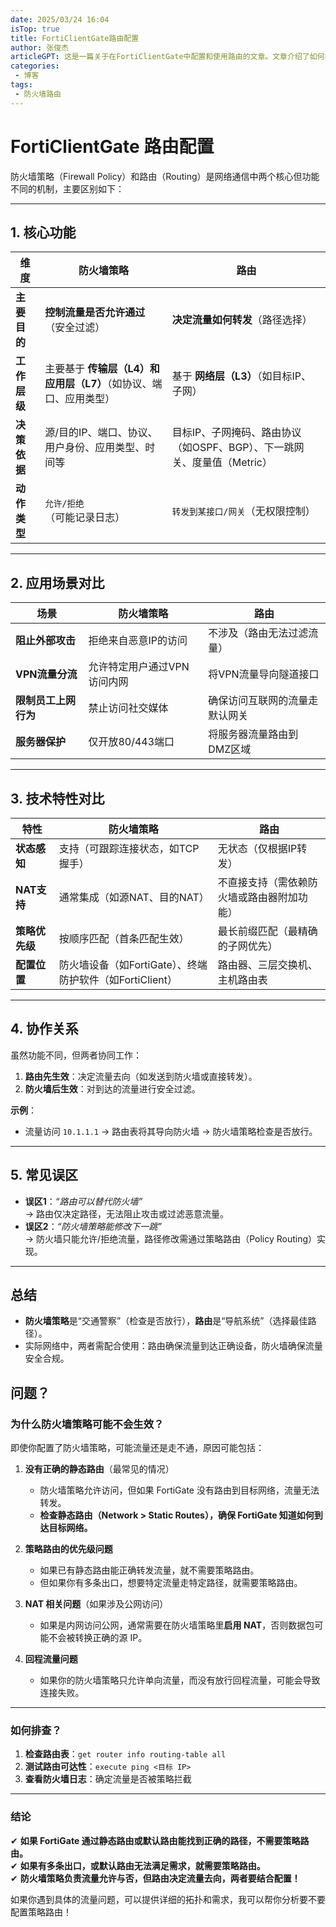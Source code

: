 ```yaml
---
date: 2025/03/24 16:04
isTop: true
title: FortiClientGate路由配置
author: 张俊杰
articleGPT: 这是一篇关于在FortiClientGate中配置和使用路由的文章。文章介绍了如何在FortiClientGate中创建和配置路由，以及如何在FortiClientGate中访问这些路由。文章还讨论了路由的安全性和管理，以及如何使用FortiClientGate的组策略来控制路由的访问权限。
categories:
 - 博客
tags:
 - 防火墙路由
---
```


# FortiClientGate 路由配置

<ArticleGPT />

防火墙策略（Firewall Policy）和路由（Routing）是网络通信中两个核心但功能不同的机制，主要区别如下：

---

## **1. 核心功能**
| **维度**       | **防火墙策略**                                                                 | **路由**                                                                 |
|----------------|-------------------------------------------------------------------------------|--------------------------------------------------------------------------|
| **主要目的**   | **控制流量是否允许通过**（安全过滤）                                           | **决定流量如何转发**（路径选择）                                         |
| **工作层级**   | 主要基于 **传输层（L4）和应用层（L7）**（如协议、端口、应用类型）               | 基于 **网络层（L3）**（如目标IP、子网）                                  |
| **决策依据**   | 源/目的IP、端口、协议、用户身份、应用类型、时间等                              | 目标IP、子网掩码、路由协议（如OSPF、BGP）、下一跳网关、度量值（Metric）  |
| **动作类型**   | `允许/拒绝`（可能记录日志）                                                   | `转发到某接口/网关`（无权限控制）                                        |

---

## **2. 应用场景对比**
| **场景**               | **防火墙策略**                          | **路由**                              |
|------------------------|----------------------------------------|---------------------------------------|
| **阻止外部攻击**       | 拒绝来自恶意IP的访问                   | 不涉及（路由无法过滤流量）            |
| **VPN流量分流**        | 允许特定用户通过VPN访问内网            | 将VPN流量导向隧道接口                 |
| **限制员工上网行为**   | 禁止访问社交媒体                       | 确保访问互联网的流量走默认网关        |
| **服务器保护**         | 仅开放80/443端口                       | 将服务器流量路由到DMZ区域             |

---

## **3. 技术特性对比**
| **特性**         | **防火墙策略**                                              | **路由**                                                  |
|------------------|------------------------------------------------------------|----------------------------------------------------------|
| **状态感知**     | 支持（可跟踪连接状态，如TCP握手）                           | 无状态（仅根据IP转发）                                   |
| **NAT支持**      | 通常集成（如源NAT、目的NAT）                                | 不直接支持（需依赖防火墙或路由器附加功能）                |
| **策略优先级**   | 按顺序匹配（首条匹配生效）                                  | 最长前缀匹配（最精确的子网优先）                          |
| **配置位置**     | 防火墙设备（如FortiGate）、终端防护软件（如FortiClient）    | 路由器、三层交换机、主机路由表                            |

---

## **4. 协作关系**
虽然功能不同，但两者协同工作：
1. **路由先生效**：决定流量去向（如发送到防火墙或直接转发）。
2. **防火墙后生效**：对到达的流量进行安全过滤。

**示例**：  
- 流量访问 `10.1.1.1` → 路由表将其导向防火墙 → 防火墙策略检查是否放行。

---

## **5. 常见误区**
- **误区1**：*“路由可以替代防火墙”*  
  → 路由仅决定路径，无法阻止攻击或过滤恶意流量。
- **误区2**：*“防火墙策略能修改下一跳”*  
  → 防火墙只能允许/拒绝流量，路径修改需通过策略路由（Policy Routing）实现。

---

## **总结**
- **防火墙策略**是“交通警察”（检查是否放行），**路由**是“导航系统”（选择最佳路径）。
- 实际网络中，两者需配合使用：路由确保流量到达正确设备，防火墙确保流量安全合规。

## 问题？

### **为什么防火墙策略可能不会生效？**
即使你配置了防火墙策略，可能流量还是走不通，原因可能包括：  

1. **没有正确的静态路由**（最常见的情况）  
   - 防火墙策略允许访问，但如果 FortiGate 没有路由到目标网络，流量无法转发。  
   - **检查静态路由（Network > Static Routes），确保 FortiGate 知道如何到达目标网络。**  

2. **策略路由的优先级问题**  
   - 如果已有静态路由能正确转发流量，就不需要策略路由。  
   - 但如果你有多条出口，想要特定流量走特定路径，就需要策略路由。  

3. **NAT 相关问题**（如果涉及公网访问）  
   - 如果是内网访问公网，通常需要在防火墙策略里**启用 NAT**，否则数据包可能不会被转换正确的源 IP。  

4. **回程流量问题**  
   - 如果你的防火墙策略只允许单向流量，而没有放行回程流量，可能会导致连接失败。  

---

### **如何排查？**
1. **检查路由表**：`get router info routing-table all`  
2. **测试路由可达性**：`execute ping <目标 IP>`  
3. **查看防火墙日志**：确定流量是否被策略拦截  

---

### **结论**
✔ **如果 FortiGate 通过静态路由或默认路由能找到正确的路径，不需要策略路由。**  
✔ **如果有多条出口，或默认路由无法满足需求，就需要策略路由。**  
✔ **防火墙策略负责流量允许与否，但路由决定流量去向，两者要结合配置！**  

如果你遇到具体的流量问题，可以提供详细的拓扑和需求，我可以帮你分析要不要配置策略路由！

